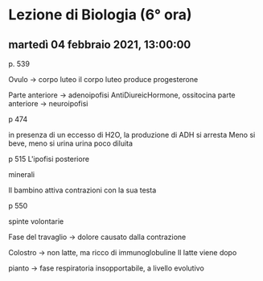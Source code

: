 # Lezione di Biologia (6° ora)

## martedì 04 febbraio 2021, 13:00:00

p. 539

Ovulo -> corpo luteo
il corpo luteo produce progesterone

Parte anteriore -> adenoipofisi
AntiDiureicHormone, ossitocina
parte anteriore -> neuroipofisi

p 474

in presenza di un eccesso di H2O, la produzione di ADH si arresta
Meno si beve, meno si urina
urina poco diluita

p 515 
L'ipofisi posteriore

minerali

Il bambino attiva contrazioni con la sua testa

p 550

spinte volontarie

Fase del travaglio -> dolore
causato dalla contrazione

Colostro -> non latte, ma ricco di immunoglobuline
Il latte viene dopo

pianto -> fase respiratoria
insopportabile, a livello evolutivo

<!--stackedit_data:
eyJoaXN0b3J5IjpbLTkwNDM5OTY0MywtMTQ5Njg0ODU1NywtNT
c5MjQ5NTg3LC0xNjIwMjExNzEsMjA2NTY0MjMyMF19
-->